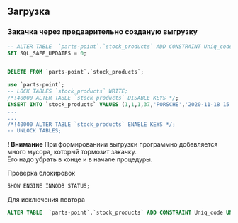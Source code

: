 ## Загрузка  

### Закачка через предварительно созданую выгрузку 

```sql
-- ALTER TABLE  `parts-point`.`stock_products` ADD CONSTRAINT Uniq_code UNIQUE KEY(`code`);
SET SQL_SAFE_UPDATES = 0;


DELETE FROM `parts-point`.`stock_products`;

use `parts-point`;
-- LOCK TABLES `stock_products` WRITE;
/*!40000 ALTER TABLE `stock_products` DISABLE KEYS */;
INSERT INTO `stock_products` VALUES (1,1,1,37,'PORSCHE','2020-11-18 15:10:18',' ......
...
...
/*!40000 ALTER TABLE `stock_products` ENABLE KEYS */;
-- UNLOCK TABLES;
```

**! Внимание** 
При формированиии выгрузки программно добавляется много мусора, который тормозит закачку.  
Его надо убрать в конце и в начале процедуры. 


Проверка блокировок

```sql
SHOW ENGINE INNODB STATUS;
```


Для исключения повтора 
```sql
ALTER TABLE  `parts-point`.`stock_products` ADD CONSTRAINT Uniq_code UNIQUE KEY(`code`);
```
